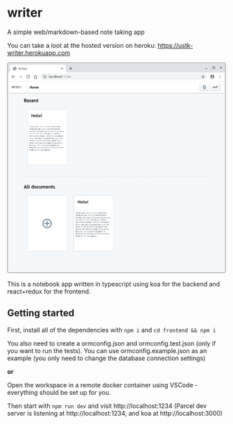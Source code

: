 # writer
A simple web/markdown-based note taking app

You can take a loot at the hosted version on heroku: https://ustk-writer.herokuapp.com

![screenshot](docs/main.png)

This is a notebook app written in typescript using koa for the backend and react+redux for the frontend.

## Getting started

First, install all of the dependencies with `npm i` and `cd frontend && npm i`

You also need to create a ormconfig.json and ormconfig.test.json (only if you want to run the tests). You can use ormconfig.example.json as an example (you only need to change the database connection settings)

**or**

Open the workspace in a remote docker container using VSCode - everything should be set up for you.

Then start with `npm run dev` and visit http://localhost:1234 (Parcel dev server is listening at http://localhost:1234, and koa at http://localhost:3000)
